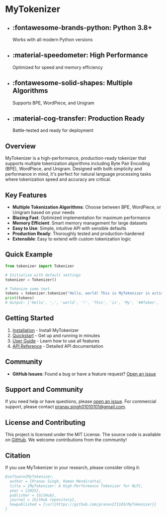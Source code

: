 # MyTokenizer

<div class="grid cards" markdown>

-   :fontawesome-brands-python: **Python 3.8+**
    ---
    Works with all modern Python versions

-   :material-speedometer: **High Performance**
    ---
    Optimized for speed and memory efficiency

-   :fontawesome-solid-shapes: **Multiple Algorithms**
    ---
    Supports BPE, WordPiece, and Unigram

-   :material-cog-transfer: **Production Ready**
    ---
    Battle-tested and ready for deployment

</div>

## Overview

MyTokenizer is a high-performance, production-ready tokenizer that supports multiple tokenization algorithms including Byte Pair Encoding (BPE), WordPiece, and Unigram. Designed with both simplicity and performance in mind, it's perfect for natural language processing tasks where tokenization speed and accuracy are critical.

## Key Features

- **Multiple Tokenization Algorithms**: Choose between BPE, WordPiece, or Unigram based on your needs
- **Blazing Fast**: Optimized implementation for maximum performance
- **Memory Efficient**: Smart memory management for large datasets
- **Easy to Use**: Simple, intuitive API with sensible defaults
- **Production Ready**: Thoroughly tested and production-hardened
- **Extensible**: Easy to extend with custom tokenization logic

## Quick Example

```python
from tokenizer import Tokenizer

# Initialize with default settings
tokenizer = Tokenizer()

# Tokenize some text
tokens = tokenizer.tokenize("Hello, world! This is MyTokenizer in action.")
print(tokens)
# Output: ['Hello', ',', 'world', '!', 'This', 'is', 'My', '##Token', '##izer', 'in', 'action', '.']
```

## Getting Started

1. [Installation](installation.md) - Install MyTokenizer
2. [Quickstart](getting-started/quickstart.md) - Get up and running in minutes
3. [User Guide](guide/basic-usage.md) - Learn how to use all features
4. [API Reference](api/tokenizer.md) - Detailed API documentation

## Community

- **GitHub Issues**: Found a bug or have a feature request? [Open an issue](https://github.com/pranav271103/MyTokenizer/issues)
## Support and Community

If you need help or have questions, please [open an issue](https://github.com/pranav271103/MyTokenizer/issues). For commercial support, please contact [pranav.singh01010101@gmail.com](mailto:pranav.singh01010101@gmail.com).

## License and Contributing

This project is licensed under the MIT License. The source code is available on [GitHub](https://github.com/pranav271103/MyTokenizer). We welcome contributions from the community!

## Citation

If you use MyTokenizer in your research, please consider citing it:

```bibtex
@software{MyTokenizer,
  author = {Pranav Singh, Raman Mendiratta},
  title = {MyTokenizer: A High-Performance Tokenizer for NLP},
  year = {2025},
  publisher = {GitHub},
  journal = {GitHub repository},
  howpublished = {\url{https://github.com/pranav271103/MyTokenizer}}
}